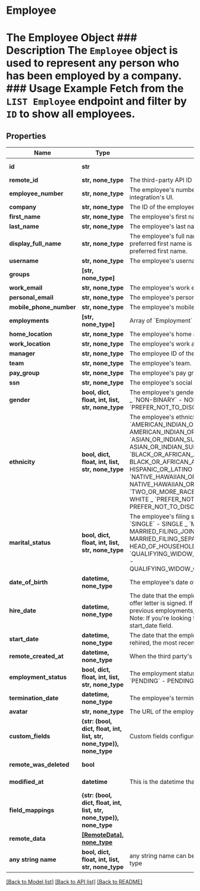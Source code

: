 # Employee

# The Employee Object ### Description The `Employee` object is used to represent any person who has been employed by a company. ### Usage Example Fetch from the `LIST Employee` endpoint and filter by `ID` to show all employees.

## Properties

| Name                    | Type                                                                 | Description                                                                                                                                                                                                                                                                                                                                                                                                                                                                                                                                                           | Notes                 |
| ----------------------- | -------------------------------------------------------------------- | --------------------------------------------------------------------------------------------------------------------------------------------------------------------------------------------------------------------------------------------------------------------------------------------------------------------------------------------------------------------------------------------------------------------------------------------------------------------------------------------------------------------------------------------------------------------- | --------------------- |
| **id**                  | **str**                                                              |                                                                                                                                                                                                                                                                                                                                                                                                                                                                                                                                                                       | [optional] [readonly] |
| **remote_id**           | **str, none_type**                                                   | The third-party API ID of the matching object.                                                                                                                                                                                                                                                                                                                                                                                                                                                                                                                        | [optional]            |
| **employee_number**     | **str, none_type**                                                   | The employee&#39;s number that appears in the third-party integration&#39;s UI.                                                                                                                                                                                                                                                                                                                                                                                                                                                                                       | [optional]            |
| **company**             | **str, none_type**                                                   | The ID of the employee&#39;s company.                                                                                                                                                                                                                                                                                                                                                                                                                                                                                                                                 | [optional]            |
| **first_name**          | **str, none_type**                                                   | The employee&#39;s first name.                                                                                                                                                                                                                                                                                                                                                                                                                                                                                                                                        | [optional]            |
| **last_name**           | **str, none_type**                                                   | The employee&#39;s last name.                                                                                                                                                                                                                                                                                                                                                                                                                                                                                                                                         | [optional]            |
| **display_full_name**   | **str, none_type**                                                   | The employee&#39;s full name, to use for display purposes. If a preferred first name is available, the full name will include the preferred first name.                                                                                                                                                                                                                                                                                                                                                                                                               | [optional]            |
| **username**            | **str, none_type**                                                   | The employee&#39;s username that appears in the remote UI.                                                                                                                                                                                                                                                                                                                                                                                                                                                                                                            | [optional]            |
| **groups**              | **[str, none_type]**                                                 |                                                                                                                                                                                                                                                                                                                                                                                                                                                                                                                                                                       | [optional]            |
| **work_email**          | **str, none_type**                                                   | The employee&#39;s work email.                                                                                                                                                                                                                                                                                                                                                                                                                                                                                                                                        | [optional]            |
| **personal_email**      | **str, none_type**                                                   | The employee&#39;s personal email.                                                                                                                                                                                                                                                                                                                                                                                                                                                                                                                                    | [optional]            |
| **mobile_phone_number** | **str, none_type**                                                   | The employee&#39;s mobile phone number.                                                                                                                                                                                                                                                                                                                                                                                                                                                                                                                               | [optional]            |
| **employments**         | **[str, none_type]**                                                 | Array of &#x60;Employment&#x60; IDs for this Employee.                                                                                                                                                                                                                                                                                                                                                                                                                                                                                                                | [optional]            |
| **home_location**       | **str, none_type**                                                   | The employee&#39;s home address.                                                                                                                                                                                                                                                                                                                                                                                                                                                                                                                                      | [optional]            |
| **work_location**       | **str, none_type**                                                   | The employee&#39;s work address.                                                                                                                                                                                                                                                                                                                                                                                                                                                                                                                                      | [optional]            |
| **manager**             | **str, none_type**                                                   | The employee ID of the employee&#39;s manager.                                                                                                                                                                                                                                                                                                                                                                                                                                                                                                                        | [optional]            |
| **team**                | **str, none_type**                                                   | The employee&#39;s team.                                                                                                                                                                                                                                                                                                                                                                                                                                                                                                                                              | [optional]            |
| **pay_group**           | **str, none_type**                                                   | The employee&#39;s pay group                                                                                                                                                                                                                                                                                                                                                                                                                                                                                                                                          | [optional]            |
| **ssn**                 | **str, none_type**                                                   | The employee&#39;s social security number.                                                                                                                                                                                                                                                                                                                                                                                                                                                                                                                            | [optional]            |
| **gender**              | **bool, dict, float, int, list, str, none_type**                     | The employee&#39;s gender. _ &#x60;MALE&#x60; - MALE _ &#x60;FEMALE&#x60; - FEMALE _ &#x60;NON-BINARY&#x60; - NON-BINARY _ &#x60;OTHER&#x60; - OTHER \* &#x60;PREFER_NOT_TO_DISCLOSE&#x60; - PREFER_NOT_TO_DISCLOSE                                                                                                                                                                                                                                                                                                                                                   | [optional]            |
| **ethnicity**           | **bool, dict, float, int, list, str, none_type**                     | The employee&#39;s ethnicity. _ &#x60;AMERICAN_INDIAN_OR_ALASKA_NATIVE&#x60; - AMERICAN_INDIAN_OR_ALASKA_NATIVE _ &#x60;ASIAN_OR_INDIAN_SUBCONTINENT&#x60; - ASIAN_OR_INDIAN_SUBCONTINENT _ &#x60;BLACK_OR_AFRICAN_AMERICAN&#x60; - BLACK_OR_AFRICAN_AMERICAN _ &#x60;HISPANIC_OR_LATINO&#x60; - HISPANIC_OR_LATINO _ &#x60;NATIVE_HAWAIIAN_OR_OTHER_PACIFIC_ISLANDER&#x60; - NATIVE_HAWAIIAN_OR_OTHER_PACIFIC_ISLANDER _ &#x60;TWO_OR_MORE_RACES&#x60; - TWO_OR_MORE_RACES _ &#x60;WHITE&#x60; - WHITE _ &#x60;PREFER_NOT_TO_DISCLOSE&#x60; - PREFER_NOT_TO_DISCLOSE | [optional]            |
| **marital_status**      | **bool, dict, float, int, list, str, none_type**                     | The employee&#39;s filing status as related to marital status. _ &#x60;SINGLE&#x60; - SINGLE _ &#x60;MARRIED_FILING_JOINTLY&#x60; - MARRIED_FILING_JOINTLY _ &#x60;MARRIED_FILING_SEPARATELY&#x60; - MARRIED_FILING_SEPARATELY _ &#x60;HEAD_OF_HOUSEHOLD&#x60; - HEAD_OF_HOUSEHOLD \* &#x60;QUALIFYING_WIDOW_OR_WIDOWER_WITH_DEPENDENT_CHILD&#x60; - QUALIFYING_WIDOW_OR_WIDOWER_WITH_DEPENDENT_CHILD                                                                                                                                                                 | [optional]            |
| **date_of_birth**       | **datetime, none_type**                                              | The employee&#39;s date of birth.                                                                                                                                                                                                                                                                                                                                                                                                                                                                                                                                     | [optional]            |
| **hire_date**           | **datetime, none_type**                                              | The date that the employee was hired, usually the day that an offer letter is signed. If an employee has multiple hire dates from previous employments, this represents the most recent hire date. Note: If you&#39;re looking for the employee&#39;s start date, refer to the start_date field.                                                                                                                                                                                                                                                                      | [optional]            |
| **start_date**          | **datetime, none_type**                                              | The date that the employee started working. If an employee was rehired, the most recent start date will be returned.                                                                                                                                                                                                                                                                                                                                                                                                                                                  | [optional]            |
| **remote_created_at**   | **datetime, none_type**                                              | When the third party&#39;s employee was created.                                                                                                                                                                                                                                                                                                                                                                                                                                                                                                                      | [optional]            |
| **employment_status**   | **bool, dict, float, int, list, str, none_type**                     | The employment status of the employee. _ &#x60;ACTIVE&#x60; - ACTIVE _ &#x60;PENDING&#x60; - PENDING \* &#x60;INACTIVE&#x60; - INACTIVE                                                                                                                                                                                                                                                                                                                                                                                                                               | [optional]            |
| **termination_date**    | **datetime, none_type**                                              | The employee&#39;s termination date.                                                                                                                                                                                                                                                                                                                                                                                                                                                                                                                                  | [optional]            |
| **avatar**              | **str, none_type**                                                   | The URL of the employee&#39;s avatar image.                                                                                                                                                                                                                                                                                                                                                                                                                                                                                                                           | [optional]            |
| **custom_fields**       | **{str: (bool, dict, float, int, list, str, none_type)}, none_type** | Custom fields configured for a given model.                                                                                                                                                                                                                                                                                                                                                                                                                                                                                                                           | [optional]            |
| **remote_was_deleted**  | **bool**                                                             |                                                                                                                                                                                                                                                                                                                                                                                                                                                                                                                                                                       | [optional] [readonly] |
| **modified_at**         | **datetime**                                                         | This is the datetime that this object was last updated by Merge                                                                                                                                                                                                                                                                                                                                                                                                                                                                                                       | [optional] [readonly] |
| **field_mappings**      | **{str: (bool, dict, float, int, list, str, none_type)}, none_type** |                                                                                                                                                                                                                                                                                                                                                                                                                                                                                                                                                                       | [optional] [readonly] |
| **remote_data**         | [**[RemoteData], none_type**](RemoteData.md)                         |                                                                                                                                                                                                                                                                                                                                                                                                                                                                                                                                                                       | [optional] [readonly] |
| **any string name**     | **bool, dict, float, int, list, str, none_type**                     | any string name can be used but the value must be the correct type                                                                                                                                                                                                                                                                                                                                                                                                                                                                                                    | [optional]            |

[[Back to Model list]](../README.md#documentation-for-models) [[Back to API list]](../README.md#documentation-for-api-endpoints) [[Back to README]](../README.md)
